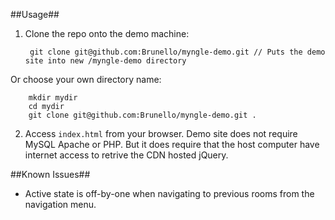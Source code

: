 ##Usage##

1. Clone the repo onto the demo machine:

        git clone git@github.com:Brunello/myngle-demo.git // Puts the demo site into new /myngle-demo directory

  Or choose your own directory name:

        mkdir mydir
        cd mydir
        git clone git@github.com:Brunello/myngle-demo.git .

2. Access `index.html` from your browser. Demo site does not require MySQL
   Apache or PHP. But it does require that the host computer have internet
   access to retrive the CDN hosted jQuery.

##Known Issues##

* Active state is off-by-one when navigating to previous rooms from the
  navigation menu.

